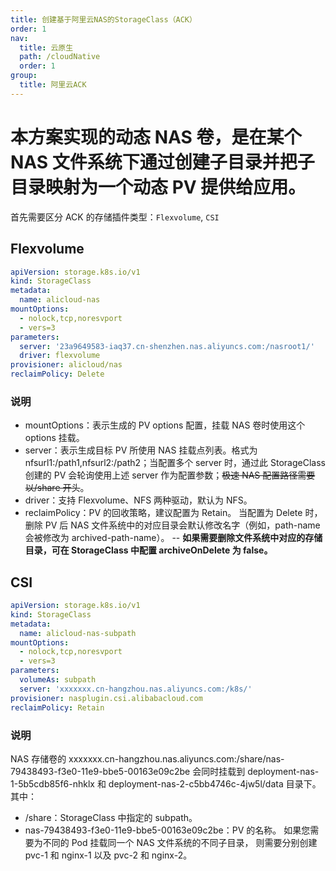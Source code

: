 ```yaml
---
title: 创建基于阿里云NAS的StorageClass（ACK）
order: 1 
nav:
  title: 云原生
  path: /cloudNative
  order: 1
group:
  title: 阿里云ACK
---
```


# 本方案实现的动态 NAS 卷，是在某个 NAS 文件系统下通过创建子目录并把子目录映射为一个动态 PV 提供给应用。

首先需要区分 ACK 的存储插件类型：`Flexvolume`, `CSI`

## Flexvolume

```yaml
apiVersion: storage.k8s.io/v1
kind: StorageClass
metadata:
  name: alicloud-nas
mountOptions:
  - nolock,tcp,noresvport
  - vers=3
parameters:
  server: '23a9649583-iaq37.cn-shenzhen.nas.aliyuncs.com:/nasroot1/'
  driver: flexvolume
provisioner: alicloud/nas
reclaimPolicy: Delete
```

### 说明

- mountOptions：表示生成的 PV options 配置，挂载 NAS 卷时使用这个 options 挂载。
- server：表示生成目标 PV 所使用 NAS 挂载点列表。格式为 nfsurl1:/path1,nfsurl2:/path2；当配置多个 server 时，通过此 StorageClass 创建的 PV 会轮询使用上述 server 作为配置参数；~~极速 NAS 配置路径需要以/share 开头~~。
- driver：支持 Flexvolume、NFS 两种驱动，默认为 NFS。
- reclaimPolicy：PV 的回收策略，建议配置为 Retain。
  当配置为 Delete 时，删除 PV 后 NAS 文件系统中的对应目录会默认修改名字（例如，path-name 会被修改为 archived-path-name）。
  -- **如果需要删除文件系统中对应的存储目录，可在 StorageClass 中配置 archiveOnDelete 为 false。**

## CSI

```yaml
apiVersion: storage.k8s.io/v1
kind: StorageClass
metadata:
  name: alicloud-nas-subpath
mountOptions:
  - nolock,tcp,noresvport
  - vers=3
parameters:
  volumeAs: subpath
  server: 'xxxxxxx.cn-hangzhou.nas.aliyuncs.com:/k8s/'
provisioner: nasplugin.csi.alibabacloud.com
reclaimPolicy: Retain
```

### 说明

NAS 存储卷的 xxxxxxx.cn-hangzhou.nas.aliyuncs.com:/share/nas-79438493-f3e0-11e9-bbe5-00163e09c2be 会同时挂载到 deployment-nas-1-5b5cdb85f6-nhklx 和 deployment-nas-2-c5bb4746c-4jw5l/data 目录下。其中：

- /share：StorageClass 中指定的 subpath。
- nas-79438493-f3e0-11e9-bbe5-00163e09c2be：PV 的名称。
  如果您需要为不同的 Pod 挂载同一个 NAS 文件系统的不同子目录， 则需要分别创建 pvc-1 和 nginx-1 以及 pvc-2 和 nginx-2。
